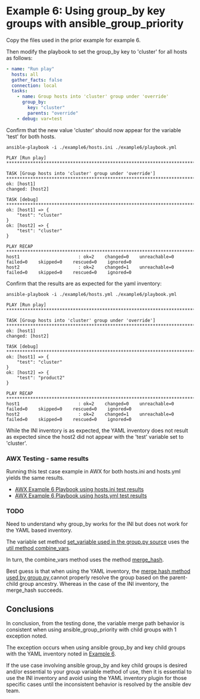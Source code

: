
# Example 6: Using group_by key groups with ansible_group_priority

Copy the files used in the prior example for example 6.

Then modify the playbook to set the group_by key to 'cluster' for all hosts as follows:

```yaml
- name: "Run play"
  hosts: all
  gather_facts: false
  connection: local
  tasks:
    - name: Group hosts into 'cluster' group under 'override'
      group_by:
        key: "cluster"
        parents: "override"
    - debug: var=test
```

Confirm that the new value 'cluster' should now appear for the variable 'test' for both hosts.

```output
ansible-playbook -i ./example6/hosts.ini ./example6/playbook.yml 

PLAY [Run play] **********************************************************************************************************************************************************************************************************************************************************

TASK [Group hosts into 'cluster' group under 'override'] *****************************************************************************************************************************************************************************************************************
ok: [host1]
changed: [host2]

TASK [debug] *************************************************************************************************************************************************************************************************************************************************************
ok: [host1] => {
    "test": "cluster"
}
ok: [host2] => {
    "test": "cluster"
}

PLAY RECAP ***************************************************************************************************************************************************************************************************************************************************************
host1                      : ok=2    changed=0    unreachable=0    failed=0    skipped=0    rescued=0    ignored=0   
host2                      : ok=2    changed=1    unreachable=0    failed=0    skipped=0    rescued=0    ignored=0   
```

Confirm that the results are as expected for the yaml inventory:

```output
ansible-playbook -i ./example6/hosts.yml ./example6/playbook.yml 

PLAY [Run play] **********************************************************************************************************************************************************************************************************************************************************

TASK [Group hosts into 'cluster' group under 'override'] *****************************************************************************************************************************************************************************************************************
ok: [host1]
changed: [host2]

TASK [debug] *************************************************************************************************************************************************************************************************************************************************************
ok: [host1] => {
    "test": "cluster"
}
ok: [host2] => {
    "test": "product2"
}

PLAY RECAP ***************************************************************************************************************************************************************************************************************************************************************
host1                      : ok=2    changed=0    unreachable=0    failed=0    skipped=0    rescued=0    ignored=0   
host2                      : ok=2    changed=1    unreachable=0    failed=0    skipped=0    rescued=0    ignored=0   
```

While the INI inventory is as expected, the YAML inventory does not result as expected since the host2 did not appear with the 'test' variable set to 'cluster'.


### AWX Testing - same results

Running this test case example in AWX for both hosts.ini and hosts.yml yields the same results.  

* [AWX Example 6 Playbook using hosts.ini test results](./example6/awx_job_results.hosts-ini.txt)
* [AWX Example 6 Playbook using hosts.yml test results](./example6/awx_job_results.hosts-yml.txt)


### TODO 
Need to understand why group_by works for the INI but does not work for the YAML based inventory.

The variable set method [set_variable used in the group.py source](https://github.com/ansible/ansible/blob/97e574fe6ea7a73ef8e42140e8be32c8cdbcaece/lib/ansible/inventory/group.py#L244) uses the [util method combine_vars](https://github.com/ansible/ansible/blob/97e574fe6ea7a73ef8e42140e8be32c8cdbcaece/lib/ansible/utils/vars.py#L81). 

In turn, the combine_vars method uses the method [merge_hash](https://github.com/ansible/ansible/blob/97e574fe6ea7a73ef8e42140e8be32c8cdbcaece/lib/ansible/utils/vars.py#L96).

Best guess is that when using the YAML inventory, the [merge hash method used by group.py ](https://github.com/ansible/ansible/blob/97e574fe6ea7a73ef8e42140e8be32c8cdbcaece/lib/ansible/inventory/group.py#L116) cannot properly resolve the group based on the parent-child group ancestry.   Whereas in the case of the INI inventory, the merge_hash succeeds.

## Conclusions

In conclusion, from the testing done, the variable merge path behavior is consistent when using ansible_group_priority with child groups with 1 exception noted.

The exception occurs when using ansible group_by and key child groups with the YAML inventory noted in [Example 6](#Example-06).

If the use case involving ansible group_by and key child groups is desired and/or essential to your group variable method of use, then it is essential to use the INI inventory and avoid using the YAML inventory plugin for those specific cases until the inconsistent behavior is resolved by the ansible dev team. 

